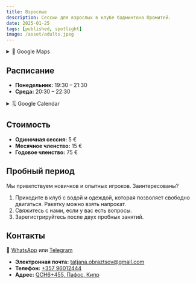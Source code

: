 ```yaml
---
title: Взрослые  
description: Сессии для взрослых в клубе бадминтона Промитей.  
date: 2025-01-25  
tags: [published, spotlight]
image: /asset/adults.jpeg  
---
```


<details>
  <summary>📍 Google Maps</summary>
  <iframe loading="lazy" title="местоположение клуба Промитей на Google Maps" src="https://www.google.com/maps/embed?pb=!1m14!1m8!1m3!1d30969.00727662486!2d32.38969882402512!3d34.78775045525753!3m2!1i1024!2i768!4f13.1!3m3!1m2!1s0x14e706f987855cfd%3A0x1c8bf15674db946f!2sPromitheas%20Badminton%20Club!5e0!3m2!1sen!2s!4v1682168635664!5m2!1sen!2s" width="600" height="450" style="border:0" allowfullscreen="" referrerpolicy="no-referrer-when-downgrade"></iframe>
</details>

## Расписание

- **Понедельник:** 19:30 – 21:30  
- **Среда:** 20:30 – 22:30  

<details>
  <summary>🗓️ Google Calendar</summary>
  <iframe loading="lazy" title="Календарь для взрослых" src="https://calendar.google.com/calendar/embed?src=d0dc61182ea51b9e4df978b26caac2ee050a96c42c3c0ecb854765cac72db29e%40group.calendar.google.com&amp;ctz=Asia%2FNicosia&amp;hl={{lang}}&mode=AGENDA" style="border:0" width="100%" height="600" frameborder="0" scrolling="no"></iframe>
</details>

## Стоимость

- **Одиночная сессия:** 5 €  
- **Месячное членство:** 15 €  
- **Годовое членство:** 75 €  

## Пробный период

Мы приветствуем новичков и опытных игроков. Заинтересованы?

1. Приходите в клуб с водой и одеждой, которая позволяет свободно двигаться. Ракетку можно взять напрокат.  
2. Свяжитесь с нами, если у вас есть вопросы.  
3. Зарегистрируйтесь после двух пробных занятий.  

## Контакты

💬 [WhatsApp](https://chat.whatsapp.com/LDX0gEpeyzB2VzV7EgThvE) или [Telegram](https://t.me/promitheas_badminton_club_trial/3)

- **Электронная почта:** [tatjana.obraztsov@gmail.com](mailto:tatjana.obraztsov@gmail.com)  
- **Телефон:** [+357 96012444](tel:+35796012444)  
- **Адрес:** [QCH6+455, Пафос, Кипр](https://www.google.com/maps/dir/?api=1&destination=Promitheas+Badminton+Club)
